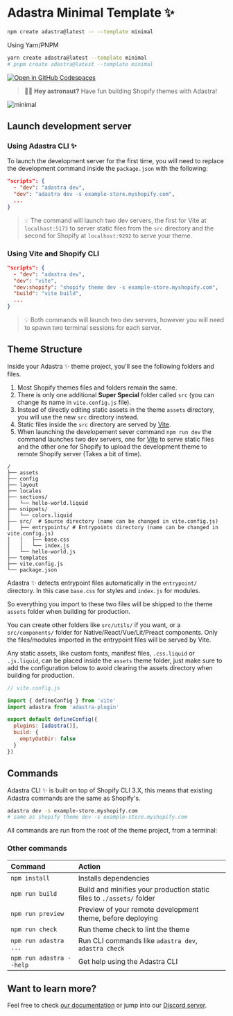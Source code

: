 # Adastra Minimal Template ✨

```bash
npm create adastra@latest -- --template minimal
```

Using Yarn/PNPM

```bash
yarn create adastra@latest --template minimal
# pnpm create adastra@latest --template minimal
```

[![Open in GitHub Codespaces](https://github.com/codespaces/badge.svg)](https://github.com/codespaces/new?hide_repo_select=true&ref=main&repo=603560480)

> 🧑‍🚀 **Hey astronaut?** Have fun building Shopify themes with Adastra!

![minimal](https://raw.githubusercontent.com/blanklob/adastra/main/.github/assets/minimal-template-banner.png)

## Launch development server

### Using Adastra CLI ✨

To launch the development server for the first time, you will need to replace the development command inside the `package.json` with the following:

```json
"scripts": {
  - "dev": "adastra dev",
  "dev": "adastra dev -s example-store.myshopify.com",
  ...
}
```

> 💡 The command will launch two dev servers, the first for Vite at `localhost:5173` to server static files from the `src` directory and the second for Shopify at `localhost:9292` to serve your theme.

### Using Vite and Shopify CLI

```json
"scripts": {
  - "dev": "adastra dev",
  "dev": "vite",
  "dev:shopify": "shopify theme dev -s example-store.myshopify.com",
  "build": "vite build",
  ...
}
```

> 💡 Both commands will launch two dev servers, however you will need to spawn two terminal sessions for each server.

## Theme Structure

Inside your Adastra ✨ theme project, you'll see the following folders and files.

1. Most Shopify themes files and folders remain the same.
2. There is only one additional **Super Special** folder called `src` (you can change its name in `vite.config.js` file).
3. Instead of directly editing static assets in the theme `assets` directory, you will use the new `src` directory instead.
4. Static files inside the `src` directory are served by [Vite](https://vitejs.dev).
5. When launching the developement sever command `npm run dev` the command launches two dev servers, one for [Vite](https://vitejs.dev) to serve static files and the other one for Shopify to upload the development theme to remote Shopify server (Takes a bit of time).

```shell
/
├── assets
├── config
├── layout
├── locales
├── sections/
│   └── hello-world.liquid
├── snippets/
│   └── colors.liquid
├── src/  # Source directory (name can be changed in vite.config.js)
│   ├── entrypoints/ # Entrypoints directory (name can be changed in vite.config.js)
│   │   ├── base.css
│   │   └── index.js
│   └── hello-world.js
├── templates
├── vite.config.js
└── package.json
```

Adastra ✨ detects entrypoint files automatically in the `entrypoint/` directory. In this case `base.css` for styles and `index.js` for modules.

So everything you import to these two files will be shipped to the theme `assets` folder when building for production.

You can create other folders like `src/utils/` if you want, or a `src/components/` folder for Native/React/Vue/Lit/Preact components. Only the files/modules imported in the entrypoint files will be served by Vite.

Any static assets, like custom fonts, manifest files, `.css.liquid` or `.js.liquid`, can be placed inside the `assets` theme folder, just make sure to add the configuration below to avoid clearing the assets directory when building for production.

```js
// vite.config.js

import { defineConfig } from 'vite'
import adastra from 'adastra-plugin'

export default defineConfig({
  plugins: [adastra()],
  build: {
    emptyOutDir: false
  }
})
```

## Commands

Adastra CLI ✨ is built on top of Shopify CLI 3.X, this means that existing Adastra commands are the same as Shopify's.

```bash
adastra dev -s example-store.myshopify.com
# same as shopify theme dev -s example-store.myshopify.com
```

All commands are run from the root of the theme project, from a terminal:

### Other commands

| Command                | Action                                           |
| :--------------------- | :----------------------------------------------- |
| `npm install`          | Installs dependencies                            |
| `npm run build`        | Build and minifies your production static files to `./assets/` folder |
| `npm run preview`      | Preview of your remote development theme, before deploying |
| `npm run check`        | Run theme check to lint the theme |
| `npm run adastra ...`    | Run CLI commands like `adastra dev`, `adastra check` |
| `npm run adastra --help` | Get help using the Adastra CLI |

## Want to learn more?

Feel free to check [our documentation](https://docs.blanklob.com) or jump into our [Discord server](https://help.blanklob.com).
